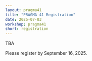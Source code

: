 ```yaml
---
layout: pragma41
title: "PRAGMA 41 Registration"
date: 2025-07-03
workshop: pragma41
short: registration
---
```



TBA

Please register by  September 16, 2025.<br>

